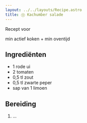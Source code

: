 ```yaml
---
layout: ../../layouts/Recipe.astro
title: Ⓥ Kachumber salade
---
```



R﻿ecept voor 

m﻿in actief koken + min oventijd

## Ingrediënten

* 1﻿ rode ui
* 2﻿ tomaten
* 0﻿,5 tl zout
* 0﻿,5 tl zwarte peper
* s﻿ap van 1 limoen

## Bereiding

1. ...